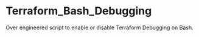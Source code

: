 # Terraform_Bash_Debugging
Over engineered script to enable or disable Terraform Debugging on Bash.
